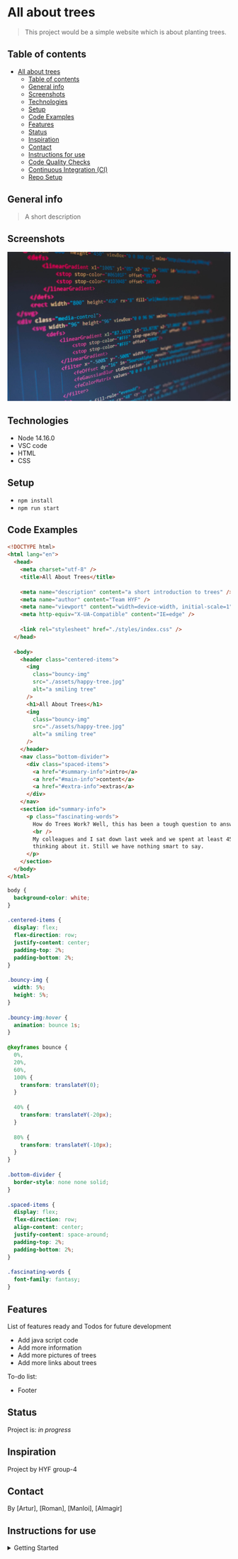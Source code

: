 # All about trees

> This project would be a simple website which is about planting trees.

## Table of contents

- [All about trees](#all-about-trees)
  - [Table of contents](#table-of-contents)
  - [General info](#general-info)
  - [Screenshots](#screenshots)
  - [Technologies](#technologies)
  - [Setup](#setup)
  - [Code Examples](#code-examples)
  - [Features](#features)
  - [Status](#status)
  - [Inspiration](#inspiration)
  - [Contact](#contact)
  - [Instructions for use](#instructions-for-use)
  - [Code Quality Checks](#code-quality-checks)
  - [Continuous Integration (CI)](#continuous-integration-ci)
  - [Repo Setup](#repo-setup)

## General info

> A short description

## Screenshots

![Example screenshot](./planning/screenshot.jpg)

## Technologies

- Node 14.16.0
- VSC code
- HTML
- CSS

## Setup

- `npm install`
- `npm run start`

## Code Examples

```HTML
<!DOCTYPE html>
<html lang="en">
  <head>
    <meta charset="utf-8" />
    <title>All About Trees</title>

    <meta name="description" content="a short introduction to trees" />
    <meta name="author" content="Team HYF" />
    <meta name="viewport" content="width=device-width, initial-scale=1" />
    <meta http-equiv="X-UA-Compatible" content="IE=edge" />

    <link rel="stylesheet" href="./styles/index.css" />
  </head>

  <body>
    <header class="centered-items">
      <img
        class="bouncy-img"
        src="./assets/happy-tree.jpg"
        alt="a smiling tree"
      />
      <h1>All About Trees</h1>
      <img
        class="bouncy-img"
        src="./assets/happy-tree.jpg"
        alt="a smiling tree"
      />
    </header>
    <nav class="bottom-divider">
      <div class="spaced-items">
        <a href="#summary-info">intro</a>
        <a href="#main-info">content</a>
        <a href="#extra-info">extras</a>
      </div>
    </nav>
    <section id="summary-info">
      <p class="fascinating-words">
        How do Trees Work? Well, this has been a tough question to answer.
        <br />
        My colleagues and I sat down last week and we spent at least 45 minutes
        thinking about it. Still we have nothing smart to say.
      </p>
    </section>
  </body>
</html>
```

```CSS
body {
  background-color: white;
}

.centered-items {
  display: flex;
  flex-direction: row;
  justify-content: center;
  padding-top: 2%;
  padding-bottom: 2%;
}

.bouncy-img {
  width: 5%;
  height: 5%;
}

.bouncy-img:hover {
  animation: bounce 1s;
}

@keyframes bounce {
  0%,
  20%,
  60%,
  100% {
    transform: translateY(0);
  }

  40% {
    transform: translateY(-20px);
  }

  80% {
    transform: translateY(-10px);
  }
}

.bottom-divider {
  border-style: none none solid;
}

.spaced-items {
  display: flex;
  flex-direction: row;
  align-content: center;
  justify-content: space-around;
  padding-top: 2%;
  padding-bottom: 2%;
}

.fascinating-words {
  font-family: fantasy;
}
```

## Features

List of features ready and Todos for future development

- Add java script code
- Add more information
- Add more pictures of trees
- Add more links about trees

To-do list:

- Footer

## Status

Project is: _in progress_

## Inspiration

Project by HYF group-4

## Contact

By [Artur], [Roman], [Manloi], [Almagir]

## Instructions for use

<details>
  <summary>Getting Started</summary>

<!-- a guide to using this repository -->

1. `git clone https://github.com/BF-FrontEnd-class-2025/group-4-all-about-trees.git`
2. `npm install`

## Code Quality Checks

- `npm run format`: Makes sure all the code in this repository is well-formatted
  (looks good).
- `npm run format:check`: Check to make sure all world spell
- `npm run lint:ls`: Checks to make sure all folder and file names match the
  repository conventions.
- `npm run lint:md`: Will lint all of the Markdown files in this repository.
- `npm run lint:css`: Will lint all of the CSS files in this repository.
- `npm run validate:html`: Validates all HTML files in your project.
- `npm run spell-check`: Goes through all the files in this repository looking
  for words it doesn't recognize. Just because it says something is a mistake
  doesn't mean it is! It doesn't know every word in the world. You can add new
  correct words to the [./.cspell.json](./.cspell.json) file so they won't cause
  an error.
- `npm run accessibility -- ./path/to/file.html`: Runs an accessibility analysis
  on all HTML files in the given path and writes the report to
  `/accessibility_report`

## Continuous Integration (CI)

When you open a PR to `main`/`master` in your repository, GitHub will
automatically do a linting check on the code in this repository, you can see
this in the[./.github/workflows/lint.yml](./.github/workflows/lint.yml) file.

If the linting fails, you will not be able to merge the PR. You can double check
that your code will pass before pushing by running the code quality scripts
locally.

## Repo Setup

- Give each member **_write_** access to the repo (if it's a group project)
- Turn on GitHub Pages and put a link to your website in the repo's description
- Go to _General_ Section > check **Discussions**
- In the _Branches_ section of your repo's settings make sure the
  `master`/`main` branch must:
  - "_Require a pull request before merging_"
  - "_Require approvals_"
  - "_Dismiss stale pull request approvals when new commits are pushed_"
  - "_Require status checks to pass before merging_"
  - "_Require branches to be up to date before merging_"
  - "_Do not allow bypassing the above settings_"

</details>
